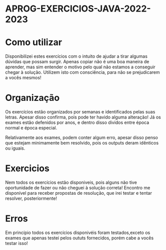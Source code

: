 # APROG-EXERCICIOS-JAVA-2022-2023

# Como utilizar
Disponibilizei estes exercícios com o intuito de ajudar a tirar algumas dúvidas que possam surgir. Apenas copiar não é uma boa maneira de aprender, mas sim entender o motivo pelo qual não estamos a conseguir chegar à solução. Utilizem isto com consciência, para não se prejudicarem a vocês mesmos!

# Organização
Os exercícios estão organizados por semanas e identificados pelas suas letras. Apesar disso confirma, pois pode ter havido alguma alteração! Já os exames estão defenidos por anos, e dentro disso dividos entre época normal e época especial.

Relativamente aos exames, podem conter algum erro, apesar disso penso que estejam minimamente bem resolvido, pois os outputs deram idênticos ou iguais.

# Exercicios
Nem todos os exercícios estão disponiveis, pois alguns não tive oportunidade de fazer ou não cheguei à solução correta! Encontro me disponível para receber propostas de resolução, que irei testar e tentar resolver, posteriormente!


# Erros
Em princípio todos os exercícios disponivéis foram testados,exceto os exames que apenas testei pelos oututs fornecidos, porém cabe a vocês testar isso!
